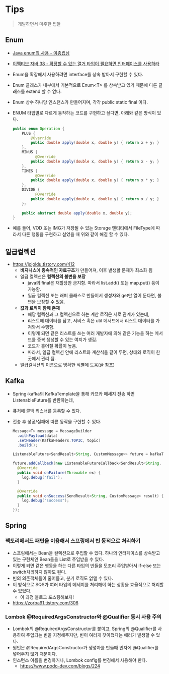 # Tips

> 개발하면서 마주한 팁들

## Enum

* [Java enum의 사용 - 이종립님](https://johngrib.github.io/wiki/java-enum/)
* [이펙티브 자바 38 - 확장할 수 있는 열거 타입이 필요하면 인터페이스를 사용하라](https://jaehun2841.github.io/2019/02/04/effective-java-item38/)

* Enum을 확장해서 사용하려면 interface를 상속 받아서 구현할 수 있다.

* Enum 클래스가 내부에서 기본적으로 Enum\<T\> 를 상속받고 있기 때문에 다른 클래스를 extend 할 수 없다.

* Enum 상수 하나당 인스턴스가 만들어지며, 각각 public static final 이다.

* ENUM 타입별로 다르게 동작하는 코드를 구현하고 싶다면, 아래와 같은 방식이 있다.

  ```java
  public enum Operation {
      PLUS {
          @Override
          public double apply(double x, double y) { return x + y; }
      },
      MINUS {
        	@Override
          public double apply(double x, double y) { return x - y; }
      },
      TIMES {
        	@Override
          public double apply(double x, double y) { return x * y; }
      },
      DIVIDE {
        	@Override
          public double apply(double x, double y) { return x / y; }
      };
    
      public abstract double apply(double x, double y);
  }
  ```

* 예를 들어, VOD 또는 IMG가 저장될 수 있는 Storage 엔티티에서 FileType에 따라서 다른 행동을 구현하고 싶었을 때 위와 같이 해결 할 수 있다.

## 일급컬렉션

* https://jojoldu.tistory.com/412
  * **비지니스에 종속적인 자료구조**가 만들어져, 이후 발생할 문제가 최소화 됨
  * 일급 컬렉션은 **컬렉션의 불변을 보장**
    * java의 final은 재할당만 금지함. 따라서 list.add() 또는 map.put() 등이 가능함.
    * 일급 컬렉션 또는 래퍼 클래스로 만들어서 생성자와 get만 열어 둔다면, 불변을 보장할 수 있음.
  * **값과 로직이 함께 존재**
    * 해당 컬렉션과 그 컬렉션으로 하는 계산 로직은 서로 관계가 있는데,
    * 리스트에 데이터를 담고, 서비스 혹은 util 메서드에서 리스트 데이터를 가져와서 수행함.
    * 이렇게 되면 같은 리스트를 쓰는 여러 개발자에 의해 같은 기능을 하는 메서드를 중복 생성할 수 있는 여지가 생김.
    * 코드가 흩어질 확률이 높음.
    * 따라서, 일급 컬렉션 안에 리스트와 계산식을 같이 두면, 상태와 로직이 한곳에서 관리 됨.
  * 일급컬렉션의 이름으로 명확한 식별에 도움(글 참조)

## Kafka

* Spring-kafka의 KafkaTemplate을 통해 카프카 메세지 전송 하면 ListenableFuture를 반환하는데,

* 퓨처에 콜백 리스너를 등록할 수 있다.

* 전송 후 성공/실패에 따른 동작을 구현할 수 있다.

  ```java
  Message<T> message = MessageBuilder
    .withPayload(data)
    .setHeader(KafkaHeaders.TOPIC, topic)
    .build();
  
  ListenableFuture<SendResult<String, CustomMessage>> future = kafkaTemplate.send(message);
  
  future.addCallback(new ListenableFutureCallback<SendResult<String, CustomMessage>>() {
    @Override
    public void onFailure(Throwable ex) {
      log.debug("fail");
    }
  
    @Override
    public void onSuccess(SendResult<String, CustomMessage> result) {
      log.debug("success");
    }
  });
  
  ```

## Spring

### 팩토리메서드 패턴을 이용해서 스프링에서 빈 동적으로 처리하기

* 스프링에서는 Bean을 컬렉션으로 주입할 수 있다. 하나의 인터페이스를 상속받고 있는 구현체인 Bean들을 List로 주입받을 수 있다.
* 이렇게 되면 같은 행동을 하는 다른 타입의 빈들을 모조리 주입받아서 if-else 또는 switch처리하지 않아도 된다.
* 빈의 의존객체들이 줄어들고, 분기 로직도 없앨 수 있다.
* 이 방식으로 SQS가 여러 타입의 메세지를 처리해야 하는 상황을 효율적으로 처리할 수 있었다.
  * 이 과정 블로그 포스팅해보자!
* https://zorba91.tistory.com/306

### Lombok @RequiredArgsConstructor와 @Qualifier 동시 사용 주의

* Lombok의 @RequiredArgsConstructor를 붙이고, Spring의 @Qualifier를 사용하여 주입되는 빈을 지정해주지만, 빈이 여러개 찾아졌다는 에러가 발생할 수 있다.
* 원인은 @RequiredArgsConstructor가 생성자를 만들때 인자에 @Qualifier를 넣어주지 않기 때문이다.
* 인스턴스 이름을 변경하거나, Lombok config를 변경해서 사용해야 한다.
  * https://www.podo-dev.com/blogs/224